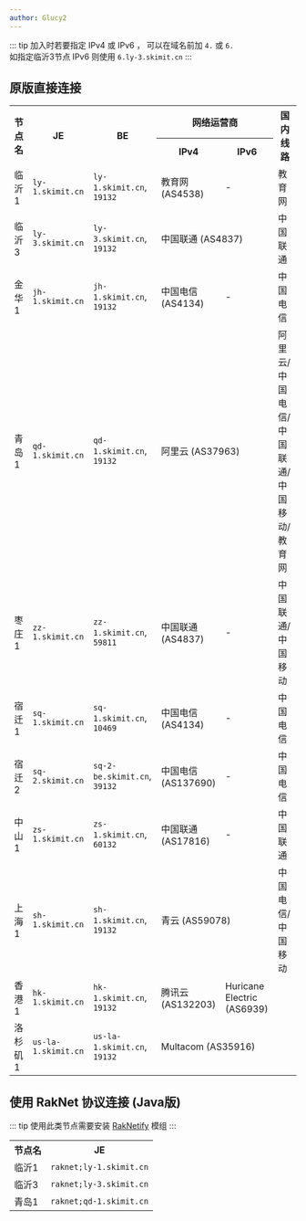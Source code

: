 ```yaml
---
author: Glucy2
---
```

::: tip
加入时若要指定 IPv4 或 IPv6 ， 可以在域名前加 `4.` 或 `6.`  
如指定临沂3节点 IPv6 则使用 `6.ly-3.skimit.cn`
:::
## 原版直接连接
<table id="normal">
    <tr>
        <th rowspan="2">节点名</th>
        <th rowspan="2">JE</th>
        <th rowspan="2">BE</th>
        <th colspan="2">网络运营商</th>
        <th rowspan="2">国内线路</th>
    </tr>
    <tr>
        <th>IPv4</th>
        <th>IPv6</th>
    </tr>
    <tr>
        <td>临沂1</td>
        <td><code id="ly-1-je">ly-1.skimit.cn</code></td>
        <td id="ly-1-be"><code>ly-1.skimit.cn</code>, <code>19132</code></td>
        <td>教育网 (AS4538)</td>
        <td>-</td>
        <td>教育网</td>
    </tr>
    <tr>
        <td>临沂3</td>
        <td><code id="ly-3-je">ly-3.skimit.cn</code></td>
        <td id="ly-3-be"><code>ly-3.skimit.cn</code>, <code>19132</code></td>
        <td colspan="2">中国联通 (AS4837)</td>
        <td>中国联通</td>
    </tr>
    <tr>
        <td>金华1</td>
        <td><code id="jh-1-je">jh-1.skimit.cn</code></td>
        <td id="jh-1-be"><code>jh-1.skimit.cn</code>, <code>19132</code></td>
        <td>中国电信 (AS4134)</td>
        <td>-</td>
        <td>中国电信</td>
    </tr>
    <tr>
        <td>青岛1</td>
        <td><code id="qd-1-je">qd-1.skimit.cn</code></td>
        <td id="qd-1-be"><code>qd-1.skimit.cn</code>, <code>19132</code></td>
        <td colspan="2">阿里云 (AS37963)</td>
        <td>阿里云/中国电信/中国联通/中国移动/教育网</td>
    </tr>
    <tr>
        <td>枣庄1</td>
        <td><code id="zz-1-je">zz-1.skimit.cn</code></td>
        <td id="zz-1-be"><code>zz-1.skimit.cn</code>, <code>59811</code></td>
        <td>中国联通 (AS4837)</td>
        <td>-</td>
        <td>中国联通/中国移动</td>
    </tr>
    <tr>
        <td>宿迁1</td>
        <td><code id="sq-1-je">sq-1.skimit.cn</code></td>
        <td id="sq-1-be"><code>sq-1.skimit.cn</code>, <code>10469</code></td>
        <td>中国电信 (AS4134)</td>
        <td>-</td>
        <td>中国电信</td>
    </tr>
    <tr>
        <td>宿迁2</td>
        <td><code id="sq-2-je">sq-2.skimit.cn</code></td>
        <td id="sq-1-be"><code>sq-2-be.skimit.cn</code>, <code>39132</code></td>
        <td>中国电信 (AS137690)</td>
        <td>-</td>
        <td>中国电信</td>
    </tr>
    <tr>
        <td>中山1</td>
        <td><code id="zs-1-je">zs-1.skimit.cn</code></td>
        <td id="zs-1-be"><code>zs-1.skimit.cn</code>, <code>60132</code></td>
        <td>中国联通 (AS17816)</td>
        <td>-</td>
        <td>中国联通</td>
    </tr>
    <tr>
        <td>上海1</td>
        <td><code id="sh-1-je">sh-1.skimit.cn</code></td>
        <td id="sh-1-be"><code>sh-1.skimit.cn</code>, <code>19132</code></td>
        <td colspan="2">青云 (AS59078)</td>
        <td>中国电信/中国移动</td>
    </tr>
    <tr>
        <td>香港1</td>
        <td><code id="hk-1-je">hk-1.skimit.cn</code></td>
        <td id="hk-1-be"><code>hk-1.skimit.cn</code>, <code>19132</code></td>
        <td>腾讯云 (AS132203)</td>
        <td>Huricane Electric (AS6939)</td>
        <td></td>
    </tr>
    <tr>
        <td>洛杉矶1</td>
        <td><code id="us-la-1-je">us-la-1.skimit.cn</code></td>
        <td id="us-la-1-be"><code>us-la-1.skimit.cn</code>, <code>19132</code></td>
        <td colspan="2">Multacom (AS35916)</td>
        <td></td>
    </tr>
</table>

## 使用 RakNet 协议连接 (Java版)
::: tip
使用此类节点需要安装 [RakNetify](https://modrinth.com/plugin/raknetify) 模组
:::
<table>
    <tr>
        <th>节点名</th>
        <th>JE</th>
    </tr>
    <tr>
        <td>临沂1</td>
        <td><code id="ly-1-je-raknet">raknet;ly-1.skimit.cn</code></td>
    </tr>
    <tr>
        <td>临沂3</td>
        <td><code id="ly-3-je-raknet">raknet;ly-3.skimit.cn</code></td>
    </tr>
    <tr>
        <td>青岛1</td>
        <td><code id="qd-1-je-raknet">raknet;qd-1.skimit.cn</code></td>
</table>